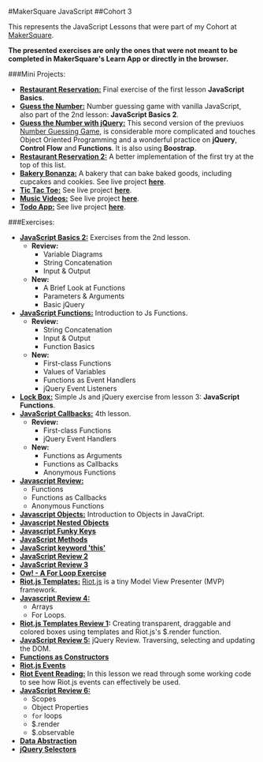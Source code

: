 #MakerSquare JavaScript
##Cohort 3

This represents the JavaScript Lessons that were part of my Cohort at [MakerSquare](http://www.makersquare.com/). 

**The presented exercises are only the ones that were not meant to be completed in MakerSquare's Learn App or directly in the browser.**

###Mini Projects:

- **[Restaurant Reservation:](https://github.com/drjorgepolanco/mks/blob/master/immersive/javascript/restaurant_reservation.html)** Final exercise of the first lesson **JavaScript Basics**.
- **[Guess the Number:](https://github.com/drjorgepolanco/mks/blob/master/immersive/javascript/guess-the-number.html)** Number guessing game with vanilla JavaScript, also part of the 2nd lesson: **JavaScript Basics 2**.
- **[Guess the Number with jQuery:](https://github.com/drjorgepolanco/mks/blob/master/immersive/javascript/guess-the-number-jquery.html)** This second version of the previuos [Number Guessing Game](https://github.com/drjorgepolanco/mks/blob/master/immersive/javascript/guess-the-number.html), is considerable more complicated and touches Object Oriented Programming and a wonderful practice on **jQuery**, **Control Flow** and **Functions**. It is also using **Boostrap**.
- **[Restaurant Reservation 2:](https://github.com/drjorgepolanco/mks/blob/master/immersive/javascript/restaurant_reservation_2.html)** A better implementation of the first try at the top of this list.
- **[Bakery Bonanza:](https://github.com/drjorgepolanco/mks/tree/master/immersive/javascript/bakery)** A bakery that can bake baked goods, including cupcakes and cookies. See live project **[here](http://drjorgepolanco.com/js_apps/bakery/bakery.html)**.
- **[Tic Tac Toe:](https://github.com/drjorgepolanco/tic-tac-toe)** See live project **[here](http://drjorgepolanco.com/js_apps/tic-tac-toe/index.html)**.
- **[Music Videos:](https://github.com/drjorgepolanco/mks/tree/master/immersive/javascript/riot_js/music-videos)** See live project **[here](http://drjorgepolanco.com/js_apps/music-videos/index.html)**.
- **[Todo App:](https://github.com/drjorgepolanco/mks/tree/master/immersive/javascript/riot_js/todo-project)** See live project **[here](http://drjorgepolanco.com/js_apps/todo-project)**.


###Exercises:

- **[JavaScript Basics 2:](https://github.com/drjorgepolanco/mks/blob/master/immersive/javascript/javascript_basics_2.html)** Exercises from the 2nd lesson.
  - **Review:**
    - Variable Diagrams
    - String Concatenation
    - Input & Output
  - **New:**
    - A Brief Look at Functions
    - Parameters & Arguments
    - Basic jQuery   
- **[JavaScript Functions:](https://github.com/drjorgepolanco/mks/blob/master/immersive/javascript/functions.html)** Introduction to Js Functions.
  - **Review:**
    - String Concatenation
    - Input & Output
    - Function Basics
  - **New:**
    - First-class Functions
    - Values of Variables
    - Functions as Event Handlers
    - jQuery Event Listeners     
- **[Lock Box:](https://github.com/drjorgepolanco/mks/blob/master/immersive/javascript/lockbox.html)** Simple Js and jQuery exercise from lesson 3: **JavaScript Functions**.
- **[JavaScript Callbacks:](https://github.com/drjorgepolanco/mks/blob/master/immersive/javascript/callbacks.html)** 4th lesson.
  - **Review:**
    - First-class Functions
    - jQuery Event Handlers
  - **New:** 
    - Functions as Arguments
    - Functions as Callbacks
    - Anonymous Functions
- **[Javascript Review:](https://github.com/drjorgepolanco/mks/blob/master/immersive/javascript/js_review.html)**
  - Functions
  - Functions as Callbacks
  - Anonymous Functions
- **[Javascript Objects:](https://github.com/drjorgepolanco/mks/blob/master/immersive/javascript/js_objects.html)** Introduction to Objects in JavaCript.
- **[Javascript Nested Objects](https://github.com/drjorgepolanco/mks/blob/master/immersive/javascript/js_nested_objects.html)**
- **[Javascript Funky Keys](https://github.com/drjorgepolanco/mks/blob/master/immersive/javascript/js_funky_keys.html)**
- **[JavaScript Methods](https://github.com/drjorgepolanco/mks/blob/master/immersive/javascript/js_methods.html)**
- **[JavaScript keyword 'this'](https://github.com/drjorgepolanco/mks/blob/master/immersive/javascript/js_this.html)**
- **[JavaScript Review 2](https://github.com/drjorgepolanco/mks/blob/master/immersive/javascript/js_review_2.html)**
- **[JavaScript Review 3](https://github.com/drjorgepolanco/mks/blob/master/immersive/javascript/js_review_3.html)**
- **[Ow! - A For Loop Exercise](https://github.com/drjorgepolanco/mks/blob/master/immersive/javascript/ow.html)**
- **[Riot.js Templates:](https://github.com/drjorgepolanco/mks/tree/master/immersive/javascript/riot_js)** [Riot.js](https://github.com/muut/riotjs) is a tiny Model View Presenter (MVP) framework.
- **[Javascript Review 4:](https://github.com/drjorgepolanco/mks/blob/master/immersive/javascript/js_review_4.html)** 
  - Arrays
  - For Loops.
- **[Riot.js Templates Review 1](https://github.com/drjorgepolanco/mks/tree/master/immersive/javascript/riot_js/riot-review-1):** Creating transparent, draggable and colored boxes using templates and Riot.js's $.render function.
- **[JavaScript Review 5:](https://github.com/drjorgepolanco/mks/blob/master/immersive/javascript/js_review_5.html)** jQuery Review. Traversing, selecting and updating the DOM.
- **[Functions as Constructors](https://github.com/drjorgepolanco/mks/blob/master/immersive/javascript/functions_as_constructors.html)**
- **[Riot.js Events](https://github.com/drjorgepolanco/mks/tree/master/immersive/javascript/riot_js/riot-events)**
- **[Riot Event Reading:](https://github.com/drjorgepolanco/mks/tree/master/immersive/javascript/riot_js/riot-event-reading)** In this lesson we read through some working code to see how Riot.js events can effectively be used.
- **[JavaScript Review 6:](https://github.com/drjorgepolanco/mks/tree/master/immersive/javascript/riot_js/js_review_6)**
  - Scopes
  - Object Properties
  - `for` loops
  - $.render
  - $.observable
- **[Data Abstraction](https://github.com/drjorgepolanco/mks/blob/master/immersive/javascript/data_abstraction.html)** 
- **[jQuery Selectors](https://github.com/drjorgepolanco/mks/blob/master/immersive/javascript/jquery-selectors.html)**